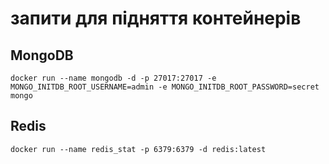 # запити для підняття контейнерів
##  MongoDB
    docker run --name mongodb -d -p 27017:27017 -e MONGO_INITDB_ROOT_USERNAME=admin -e MONGO_INITDB_ROOT_PASSWORD=secret mongo

##  Redis
    docker run --name redis_stat -p 6379:6379 -d redis:latest